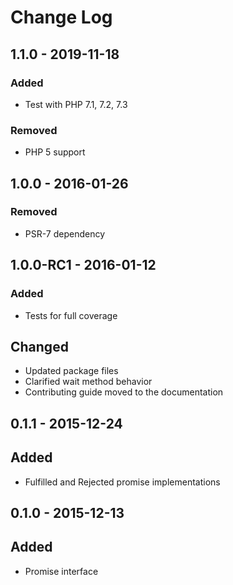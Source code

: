 # Change Log

## 1.1.0 - 2019-11-18

### Added

- Test with PHP 7.1, 7.2, 7.3

### Removed

- PHP 5 support

## 1.0.0 - 2016-01-26

### Removed

- PSR-7 dependency


## 1.0.0-RC1 - 2016-01-12

### Added

- Tests for full coverage

## Changed

- Updated package files
- Clarified wait method behavior
- Contributing guide moved to the documentation


## 0.1.1 - 2015-12-24

## Added

- Fulfilled and Rejected promise implementations


## 0.1.0 - 2015-12-13

## Added

- Promise interface
